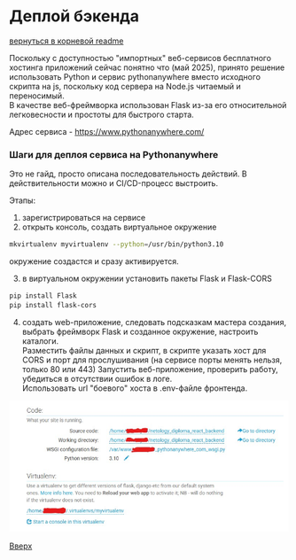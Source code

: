 # Деплой бэкенда
[вернуться в корневой readme](../readme.md)

Поскольку с доступностью "импортных" веб-сервисов бесплатного хостинга приложений сейчас понятно что (май 2025), 
принято решение использовать Python и сервис pythonanywhere вместо исходного скрипта на js, поскольку код сервера на Node.js читаемый и переносимый.  
В качестве веб-фреймворка использован Flask из-за его относительной легковесности и простоты для быстрого старта.

Адрес сервиса - https://www.pythonanywhere.com/

### Шаги для деплоя сервиса на Pythonanywhere

Это не гайд, просто описана последовательность действий. В действительности можно и CI/CD-процесс выстроить.

Этапы:
1) зарегистрироваться на сервисе
2) открыть консоль, создать виртуальное окружение
```sh
mkvirtualenv myvirtualenv --python=/usr/bin/python3.10
```
окружение создастся и сразу активируется.  

3) в виртуальном окружении установить пакеты Flask и Flask-CORS  
```sh
pip install Flask
pip install flask-cors
```

4) создать web-приложение, следовать подсказкам мастера создания, выбрать фреймворк Flask и созданное окружение, настроить каталоги.  
Разместить файлы данных и скрипт, в скрипте указать хост для CORS и порт для прослушивания (на сервисе порты менять нельзя, только 80 или 443)
Запустить веб-приложение, проверить работу, убедиться в отсутствии ошибок в логе.  
Использовать url "боевого" хоста в .env-файле фронтенда.

![вид с настройками](./backend_pythonanywhere.jpg)

[Вверх](#top)